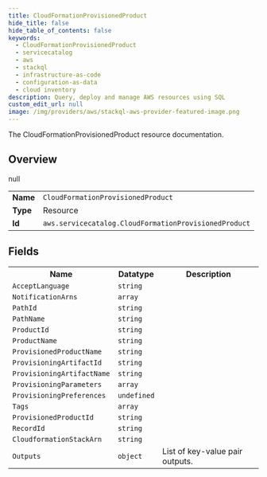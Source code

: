 ```yaml
---
title: CloudFormationProvisionedProduct
hide_title: false
hide_table_of_contents: false
keywords:
  - CloudFormationProvisionedProduct
  - servicecatalog
  - aws
  - stackql
  - infrastructure-as-code
  - configuration-as-data
  - cloud inventory
description: Query, deploy and manage AWS resources using SQL
custom_edit_url: null
image: /img/providers/aws/stackql-aws-provider-featured-image.png
---
```

The CloudFormationProvisionedProduct resource documentation.

## Overview
<table><tbody>
<tr><td><b>Name</b></td><td><code>CloudFormationProvisionedProduct</code></td></tr>
<tr><td><b>Type</b></td><td>Resource</td></tr>
null
<tr><td><b>Id</b></td><td><code>aws.servicecatalog.CloudFormationProvisionedProduct</code></td></tr>
</tbody></table>

## Fields
<table><tbody>
<tr><th>Name</th><th>Datatype</th><th>Description</th></tr>
<tr><td><code>AcceptLanguage</code></td><td><code>string</code></td><td></td></tr><tr><td><code>NotificationArns</code></td><td><code>array</code></td><td></td></tr><tr><td><code>PathId</code></td><td><code>string</code></td><td></td></tr><tr><td><code>PathName</code></td><td><code>string</code></td><td></td></tr><tr><td><code>ProductId</code></td><td><code>string</code></td><td></td></tr><tr><td><code>ProductName</code></td><td><code>string</code></td><td></td></tr><tr><td><code>ProvisionedProductName</code></td><td><code>string</code></td><td></td></tr><tr><td><code>ProvisioningArtifactId</code></td><td><code>string</code></td><td></td></tr><tr><td><code>ProvisioningArtifactName</code></td><td><code>string</code></td><td></td></tr><tr><td><code>ProvisioningParameters</code></td><td><code>array</code></td><td></td></tr><tr><td><code>ProvisioningPreferences</code></td><td><code>undefined</code></td><td></td></tr><tr><td><code>Tags</code></td><td><code>array</code></td><td></td></tr><tr><td><code>ProvisionedProductId</code></td><td><code>string</code></td><td></td></tr><tr><td><code>RecordId</code></td><td><code>string</code></td><td></td></tr><tr><td><code>CloudformationStackArn</code></td><td><code>string</code></td><td></td></tr><tr><td><code>Outputs</code></td><td><code>object</code></td><td>List of key-value pair outputs.</td></tr>
</tbody></table>